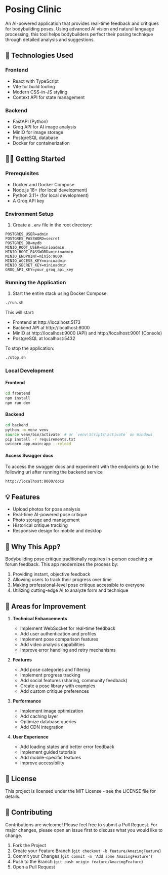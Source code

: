 # Posing Clinic

An AI-powered application that provides real-time feedback and critiques for bodybuilding poses. Using advanced AI vision and natural language processing, this tool helps bodybuilders perfect their posing technique through detailed analysis and suggestions.

## 🚀 Technologies Used

### Frontend
- React with TypeScript
- Vite for build tooling
- Modern CSS-in-JS styling
- Context API for state management

### Backend
- FastAPI (Python)
- Groq API for AI image analysis
- MinIO for image storage
- PostgreSQL database
- Docker for containerization

## 🏃‍♂️ Getting Started

### Prerequisites
- Docker and Docker Compose
- Node.js 18+ (for local development)
- Python 3.11+ (for local development)
- A Groq API key

### Environment Setup

1. Create a `.env` file in the root directory:
```env
POSTGRES_USER=admin
POSTGRES_PASSWORD=secret
POSTGRES_DB=mydb
MINIO_ROOT_USER=minioadmin
MINIO_ROOT_PASSWORD=minioadmin
MINIO_ENDPOINT=minio:9000
MINIO_ACCESS_KEY=minioadmin
MINIO_SECRET_KEY=minioadmin
GROQ_API_KEY=your_groq_api_key
```

### Running the Application

1. Start the entire stack using Docker Compose:
```bash
./run.sh
```

This will start:
- Frontend at http://localhost:5173
- Backend API at http://localhost:8000
- MinIO at http://localhost:9000 (API) and http://localhost:9001 (Console)
- PostgreSQL at localhost:5432

To stop the application:
```bash
./stop.sh
```

### Local Development

#### Frontend
```bash
cd frontend
npm install
npm run dev
```

#### Backend
```bash
cd backend
python -m venv venv
source venv/bin/activate  # or `venv\Scripts\activate` on Windows
pip install -r requirements.txt
uvicorn app.main:app --reload
```

#### Access Swagger docs 

To access the swagger docs and experiment with the endpoints go to the following url after running the backend service
```
http://localhost:8000/docs
```

## 💡 Features

- Upload photos for pose analysis
- Real-time AI-powered pose critique
- Photo storage and management
- Historical critique tracking
- Responsive design for mobile and desktop

## 🤔 Why This App?

Bodybuilding pose critique traditionally requires in-person coaching or forum feedback. This app modernizes the process by:
1. Providing instant, objective feedback
2. Allowing users to track their progress over time
3. Making professional-level pose critique accessible to everyone
4. Utilizing cutting-edge AI to analyze form and technique

## 🔄 Areas for Improvement

1. **Technical Enhancements**
   - Implement WebSocket for real-time feedback
   - Add user authentication and profiles
   - Implement pose comparison features
   - Add video analysis capabilities
   - Improve error handling and retry mechanisms

2. **Features**
   - Add pose categories and filtering
   - Implement progress tracking
   - Add social features (sharing, community feedback)
   - Create a pose library with examples
   - Add custom critique preferences

3. **Performance**
   - Implement image optimization
   - Add caching layer
   - Optimize database queries
   - Add CDN integration

4. **User Experience**
   - Add loading states and better error feedback
   - Implement guided tutorials
   - Add mobile-specific features
   - Improve accessibility

## 📄 License

This project is licensed under the MIT License - see the LICENSE file for details.

## 🤝 Contributing

Contributions are welcome! Please feel free to submit a Pull Request. For major changes, please open an issue first to discuss what you would like to change.

1. Fork the Project
2. Create your Feature Branch (`git checkout -b feature/AmazingFeature`)
3. Commit your Changes (`git commit -m 'Add some AmazingFeature'`)
4. Push to the Branch (`git push origin feature/AmazingFeature`)
5. Open a Pull Request
